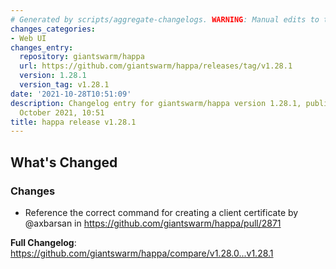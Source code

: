 ```yaml
---
# Generated by scripts/aggregate-changelogs. WARNING: Manual edits to this files will be overwritten.
changes_categories:
- Web UI
changes_entry:
  repository: giantswarm/happa
  url: https://github.com/giantswarm/happa/releases/tag/v1.28.1
  version: 1.28.1
  version_tag: v1.28.1
date: '2021-10-28T10:51:09'
description: Changelog entry for giantswarm/happa version 1.28.1, published on 28
  October 2021, 10:51
title: happa release v1.28.1
---
```


<!-- Release notes generated using configuration in .github/release.yml at master -->

## What's Changed
### Changes
* Reference the correct command for creating a client certificate by @axbarsan in https://github.com/giantswarm/happa/pull/2871


**Full Changelog**: https://github.com/giantswarm/happa/compare/v1.28.0...v1.28.1

